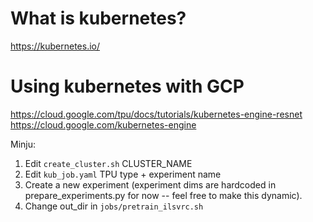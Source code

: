 

# What is kubernetes?
https://kubernetes.io/

# Using kubernetes with GCP
https://cloud.google.com/tpu/docs/tutorials/kubernetes-engine-resnet
https://cloud.google.com/kubernetes-engine

Minju:
1. Edit `create_cluster.sh` CLUSTER_NAME
2. Edit `kub_job.yaml` TPU type + experiment name
3. Create a new experiment (experiment dims are hardcoded in prepare_experiments.py for now -- feel free to make this dynamic).
4. Change out_dir in `jobs/pretrain_ilsvrc.sh`